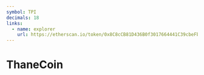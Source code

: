 ```yaml
---
symbol: TPI
decimals: 18
links:
  - name: explorer
    url: https://etherscan.io/token/0x8C8cCB81D436B0f3017664441C39cbeFbD64650F
---
```


# ThaneCoin
